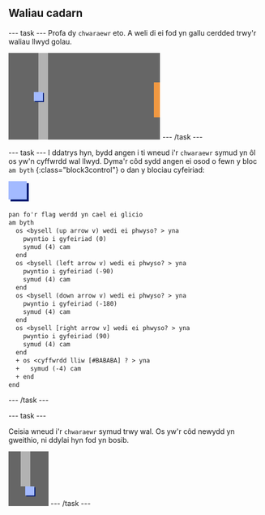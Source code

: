 ## Waliau cadarn

\--- task \--- Profa dy `chwaraewr` eto. A weli di ei fod yn gallu cerdded trwy'r waliau llwyd golau.

![sgrinlun](images/world-walls.png) \--- /task \---

\--- task \--- I ddatrys hyn, bydd angen i ti wneud i'r `chwaraewr` symud yn ôl os yw'n cyffwrdd wal llwyd. Dyma'r côd sydd angen ei osod o fewn y bloc `am byth` {:class="block3control"} o dan y blociau cyfeiriad:

![chwaraewr](images/player.png)

```blocks3
pan fo'r flag werdd yn cael ei glicio
am byth 
  os <bysell (up arrow v) wedi ei phwyso? > yna 
    pwyntio i gyfeiriad (0)
    symud (4) cam
  end
  os <bysell (left arrow v) wedi ei phwyso? > yna 
    pwyntio i gyfeiriad (-90)
    symud (4) cam
  end
  os <bysell (down arrow v) wedi ei phwyso? > yna 
    pwyntio i gyfeiriad (-180)
    symud (4) cam
  end
  os <bysell [right arrow v] wedi ei phwyso? > yna 
    pwyntio i gyfeiriad (90)
    symud (4) cam
  end
  + os <cyffwrdd lliw [#BABABA] ? > yna 
  +   symud (-4) cam
  + end
end
```

\--- /task \---

\--- task \---

Ceisia wneud i'r `chwaraewr` symud trwy wal. Os yw'r côd newydd yn gweithio, ni ddylai hyn fod yn bosib.

![sgrinlun](images/world-walls-test.png) \--- /task \---